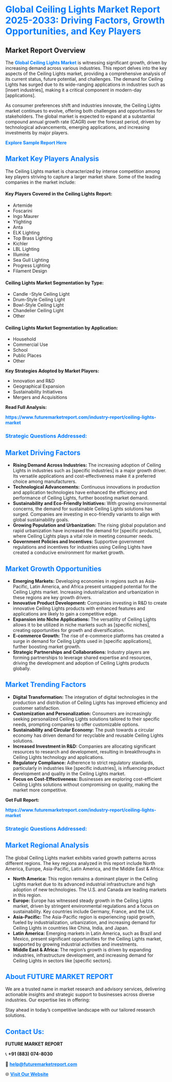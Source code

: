<h1 style="color: #007BFF;">Global Ceiling Lights Market Report 2025-2033: Driving Factors, Growth Opportunities, and Key Players</h1>

<section id="overview">
<h2>Market Report Overview</h2>
<p>The <a href="https://www.futuremarketreport.com/industry-report/ceiling-lights-market" style="color: #007BFF; text-decoration: none;"><strong>Global Ceiling Lights Market</strong></a> is witnessing significant growth, driven by increasing demand across various industries. This report delves into the key aspects of the Ceiling Lights market, providing a comprehensive analysis of its current status, future potential, and challenges. The demand for Ceiling Lights has surged due to its wide-ranging applications in industries such as [insert industries], making it a critical component in modern-day [applications].</p>
<p>As consumer preferences shift and industries innovate, the Ceiling Lights market continues to evolve, offering both challenges and opportunities for stakeholders. The global market is expected to expand at a substantial compound annual growth rate (CAGR) over the forecast period, driven by technological advancements, emerging applications, and increasing investments by major players.</p>
</section>

<section id="overview">
<p><a href="https://www.futuremarketreport.com/request-sample/reportId=92803" style="color: #007BFF; text-decoration: none;"><strong>Explore Sample Report Here</strong></a></p>
</section>

<section id="key-players">
<h2 style="color: #007BFF;">Market Key Players Analysis</h2>
<p>The Ceiling Lights market is characterized by intense competition among key players striving to capture a larger market share. Some of the leading companies in the market include:</p>
<h4>Key Players Covered in the Ceiling Lights Report:</h4>
<ul><li>Artemide</li><li>Foscarini</li><li>Ingo Maurer</li><li>Ylighting</li><li>Anta</li><li>ELK Lighting</li><li>Top Brass Lighting</li><li>Kichler</li><li>LBL Lighting</li><li>Illumine</li><li>Sea Gull Lighting</li><li>Progress Lighting</li><li>Filament Design</li></ul>
<h4>Ceiling Lights Market Segmentation by Type:</h4>
<ul><li>Candle -Style Ceiling Light</li><li>Drum-Style Ceiling Light</li><li>Bowl-Style Ceiling Light</li><li>Chandelier Ceiling Light</li><li>Other</li></ul>

<h4>Ceiling Lights Market Segmentation by Application:</h4>
<ul><li>Household</li><li>Commercial Use</li><li>School</li><li>Public Places</li><li>Other</li></ul>
<p><strong>Key Strategies Adopted by Market Players:</strong></p>
<ul>
<li>Innovation and R&D</li>
<li>Geographical Expansion</li>
<li>Sustainability Initiatives</li>
<li>Mergers and Acquisitions</li>
</ul>
</section>

<section>
<p><strong>Read Full Analysis: </strong></p><a href="https://www.futuremarketreport.com/industry-report/ceiling-lights-market" style="color: #007BFF; text-decoration: none;"><strong>https://www.futuremarketreport.com/industry-report/ceiling-lights-market</strong></a>
<h3 style="color: #007BFF;">Strategic Questions Addressed:</h3>
</section>

<section id="driving-factors">
<h2 style="color: #007BFF;">Market Driving Factors</h2>
<ul>
<li><strong>Rising Demand Across Industries:</strong> The increasing adoption of Ceiling Lights in industries such as [specific industries] is a major growth driver. Its versatile applications and cost-effectiveness make it a preferred choice among manufacturers.</li>
<li><strong>Technological Advancements:</strong> Continuous innovations in production and application technologies have enhanced the efficiency and performance of Ceiling Lights, further boosting market demand.</li>
<li><strong>Sustainability and Eco-Friendly Initiatives:</strong> With growing environmental concerns, the demand for sustainable Ceiling Lights solutions has surged. Companies are investing in eco-friendly variants to align with global sustainability goals.</li>
<li><strong>Growing Population and Urbanization:</strong> The rising global population and rapid urbanization have increased the demand for [specific products], where Ceiling Lights plays a vital role in meeting consumer needs.</li>
<li><strong>Government Policies and Incentives:</strong> Supportive government regulations and incentives for industries using Ceiling Lights have created a conducive environment for market growth.</li>
</ul>
</section>

<section id="growth-opportunities">
<h2 style="color: #007BFF;">Market Growth Opportunities</h2>
<ul>
<li><strong>Emerging Markets:</strong> Developing economies in regions such as Asia-Pacific, Latin America, and Africa present untapped potential for the Ceiling Lights market. Increasing industrialization and urbanization in these regions are key growth drivers.</li>
<li><strong>Innovative Product Development:</strong> Companies investing in R&D to create innovative Ceiling Lights products with enhanced features and applications are likely to gain a competitive edge.</li>
<li><strong>Expansion into Niche Applications:</strong> The versatility of Ceiling Lights allows it to be utilized in niche markets such as [specific niches], creating opportunities for growth and diversification.</li>
<li><strong>E-commerce Growth:</strong> The rise of e-commerce platforms has created a surge in demand for Ceiling Lights used in [specific applications], further boosting market growth.</li>
<li><strong>Strategic Partnerships and Collaborations:</strong> Industry players are forming partnerships to leverage shared expertise and resources, driving the development and adoption of Ceiling Lights products globally.</li>
</ul>
</section>

<section id="trending-factors">
<h2 style="color: #007BFF;">Market Trending Factors</h2>
<ul>
<li><strong>Digital Transformation:</strong> The integration of digital technologies in the production and distribution of Ceiling Lights has improved efficiency and customer satisfaction.</li>
<li><strong>Customization and Personalization:</strong> Consumers are increasingly seeking personalized Ceiling Lights solutions tailored to their specific needs, prompting companies to offer customizable options.</li>
<li><strong>Sustainability and Circular Economy:</strong> The push towards a circular economy has driven demand for recyclable and reusable Ceiling Lights solutions.</li>
<li><strong>Increased Investment in R&D:</strong> Companies are allocating significant resources to research and development, resulting in breakthroughs in Ceiling Lights technology and applications.</li>
<li><strong>Regulatory Compliance:</strong> Adherence to strict regulatory standards, particularly in industries like [specific industries], is influencing product development and quality in the Ceiling Lights market.</li>
<li><strong>Focus on Cost-Effectiveness:</strong> Businesses are exploring cost-efficient Ceiling Lights solutions without compromising on quality, making the market more competitive.</li>
</ul>
</section>

<section>
<p><strong>Get Full Report: </strong></p><a href="https://www.futuremarketreport.com/industry-report/ceiling-lights-market" style="color: #007BFF; text-decoration: none;"><strong>https://www.futuremarketreport.com/industry-report/ceiling-lights-market</strong></a>
<h3 style="color: #007BFF;">Strategic Questions Addressed:</h3>
</section>


<section id="regional-analysis">
<h2 style="color: #007BFF;">Market Regional Analysis</h2>
<p>The global Ceiling Lights market exhibits varied growth patterns across different regions. The key regions analyzed in this report include North America, Europe, Asia-Pacific, Latin America, and the Middle East & Africa:</p>
<ul>
<li><strong>North America:</strong> This region remains a dominant player in the Ceiling Lights market due to its advanced industrial infrastructure and high adoption of new technologies. The U.S. and Canada are leading markets in this region.</li>
<li><strong>Europe:</strong> Europe has witnessed steady growth in the Ceiling Lights market, driven by stringent environmental regulations and a focus on sustainability. Key countries include Germany, France, and the U.K.</li>
<li><strong>Asia-Pacific:</strong> The Asia-Pacific region is experiencing rapid growth, fueled by industrialization, urbanization, and increasing demand for Ceiling Lights in countries like China, India, and Japan.</li>
<li><strong>Latin America:</strong> Emerging markets in Latin America, such as Brazil and Mexico, present significant opportunities for the Ceiling Lights market, supported by growing industrial activities and investments.</li>
<li><strong>Middle East & Africa:</strong> The region’s growth is driven by expanding industries, infrastructure development, and increasing demand for Ceiling Lights in sectors like [specific sectors].</li>
</ul>
</section>

<footer>
<h2 style="color: #007BFF;">About FUTURE MARKET REPORT</h2>
<p>We are a trusted name in market research and advisory services, delivering actionable insights and strategic support to businesses across diverse industries. Our expertise lies in offering:</p>

<p>Stay ahead in today’s competitive landscape with our tailored research solutions.</p>

<h2 style="color: #007BFF;">Contact Us:</h2>
<p><strong>FUTURE MARKET REPORT</strong></p>
<p>📞 <strong>+91 (883) 074-8030</strong></p>
<p>📧 <strong><a href="mailto:help@futuremarketreport.com" style="color: #007BFF;">help@futuremarketreport.com</a></strong></p>
<p>🌐 <strong><a href="https://www.futuremarketreport.com/" style="color: #007BFF;">Visit Our Website</a></strong></p>
</footer>